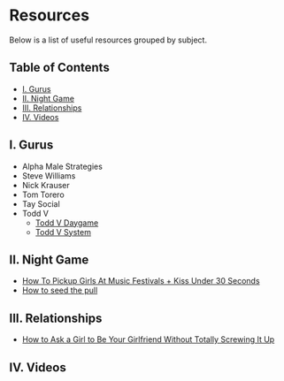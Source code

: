 # Resources
Below is a list of useful resources grouped by subject.

## Table of Contents
* [I. Gurus](#gurus)
* [II. Night Game](#night-game)
* [III. Relationships](#relationships)
* [IV. Videos](#videos)

## I. Gurus

* Alpha Male Strategies
* Steve Williams
* Nick Krauser
* Tom Torero
* Tay Social
* Todd V
  * [Todd V Daygame](https://drive.google.com/drive/u/1/folders/1uM2eXyWoSSqu_PVa9xLur7XCzEa9SJFg)
  * [Todd V System](https://mega.nz/#F!aOB3hSYS!aH8nb9RivZClf2tiZl1j8A)

## II. Night Game

* [How To Pickup Girls At Music Festivals + Kiss Under 30 Seconds](https://www.youtube.com/watch?v=xan-qp3L0iE&feature=youtu.be)
* [How to seed the pull](https://www.youtube.com/watch?v=NA2iBqBB_XE)

## III. Relationships

* [How to Ask a Girl to Be Your Girlfriend Without Totally Screwing It Up](https://www.toddvdating.com/how-to-ask-a-girl-to-be-your-girlfriend-without-totally-screwing-up/)

## IV. Videos


